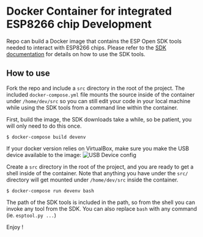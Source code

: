 # Docker Container for integrated ESP8266 chip Development
Repo can build a Docker image that contains the ESP Open SDK tools needed to interact with ESP8266 chips. Please refer to the [SDK documentation](https://github.com/pfalcon/esp-open-sdk) for details on how to use the SDK tools.

## How to use
Fork the repo and include a `src` directory in the root of the project. The included `docker-compose.yml` file mounts the source inside of the container under `/home/dev/src` so you can still edit your code in your local machine while using the SDK tools from a command line within the container.

First, build the image, the SDK downloads take a while, so be patient, you will only need to do this once.
```
$ docker-compose build devenv
```

If your docker version relies on VirtualBox, make sure you make the USB device available to the image:
![USB Device config](https://github.com/maciekrb/docker-ESP8266/assets/vboxusbconf.png "Virtual Box USB Device config")

Create a `src` directory in the root of the project, and you are ready to get a shell inside of the container. Note that anything you have under the `src/` directory will get mounted under `/home/dev/src` inside the container.

```
$ docker-compose run devenv bash
```

The path of the SDK tools is included in the path, so from the shell you can invoke any tool from the SDK. You can also replace `bash` with any command (ie. `esptool.py ...`)

Enjoy !


